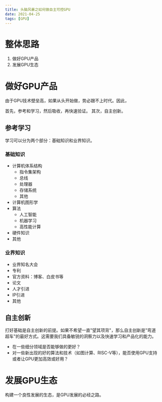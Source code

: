 ```yaml
---
title: 头脑风暴之如何做自主可控GPU
date: 2021-04-25
tags: [GPU]
---
```


# 整体思路

1. 做好GPU产品
1. 发展GPU生态

# 做好GPU产品

由于GPU技术壁垒高，如果从头开始做，势必跟不上时代。因此，

首先，参考和学习，然后吸收，再快速验证。
其次，自主创新。

## 参考学习

学习可以分为两个部分：基础知识和业界知识。

### 基础知识

- 计算机体系结构
    - 指令集架构
    - 总线
    - 处理器
    - 存储系统
    - 其他
- 计算机图形学
- 算法
    - 人工智能
    - 机器学习
    - 高性能计算
- 硬件知识
- 其他
    
### 业界知识

- 业界知名大会
- 专利
- 官方资料：博客、白皮书等
- 论文
- 人才引进
- IP引进
- 其他

## 自主创新

打好基础是自主创新的前提。如果不希望一直"望其项背"，那么自主创新是"弯道超车"的最好方式。这需要我们具备敏锐的洞察力以及快速学习和产品化的能力。

- 在一些细分领域是否能够做的更好？
- 对一些新出现的好的算法和技术（如图计算、RISC-V等），能否使用GPU支持或者让GPU更加高效或好用？

# 发展GPU生态

构建一个良性发展的生态，是GPU发展的必经之路。